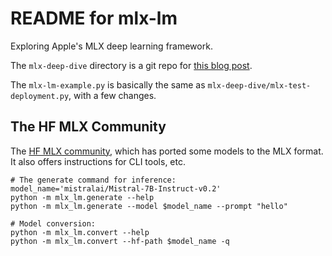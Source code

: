 # README for mlx-lm

Exploring Apple's MLX deep learning framework.

The `mlx-deep-dive` directory is a git repo for [this blog post](https://towardsdatascience.com/deploying-llms-locally-with-apples-mlx-framework-2b3862049a93).

The `mlx-lm-example.py` is basically the same as `mlx-deep-dive/mlx-test-deployment.py`, with a few changes. 

## The HF MLX Community

The [HF MLX community](https://huggingface.co/mlx-community), which has ported some models to the MLX format. It also offers instructions for CLI tools, etc.

```shell
# The generate command for inference:
model_name='mistralai/Mistral-7B-Instruct-v0.2'
python -m mlx_lm.generate --help
python -m mlx_lm.generate --model $model_name --prompt "hello"

# Model conversion:
python -m mlx_lm.convert --help
python -m mlx_lm.convert --hf-path $model_name -q 
```

